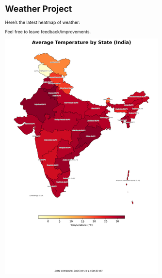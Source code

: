 # Weather Project

Here’s the latest heatmap of weather:

Feel free to leave feedback/improvements.

![India Heatmap](docs/assets/india_heatmap.png?v=CCEF2B)
